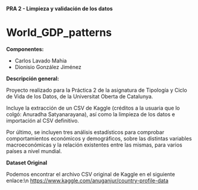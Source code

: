 **PRA 2 - Limpieza y validación de los datos**
# World_GDP_patterns

**Componentes:**

- Carlos Lavado Mahia
- Dionisio González Jiménez

**Descripción general:**

Proyecto realizado para la Práctica 2 de la asignatura de Tipología y Ciclo de Vida de los Datos, de la Universitat Oberta de Catalunya.

Incluye la extracción de un CSV de Kaggle (créditos a la usuaria que lo colgó: Anuradha Satyanarayana), así como la limpieza de los datos e importación al CSV definitivo.

Por último, se incluyen tres análisis estadísticos para comprobar comportamientos económicos y demográficos, sobre las distintas variables macroeconómicas y la relación existentes entre las mismas, para varios países a nivel mundial.

**Dataset Original**

Podemos encontrar el archivo CSV original de Kaggle en el siguiente enlace:\n
https://www.kaggle.com/anuganjur/country-profile-data




